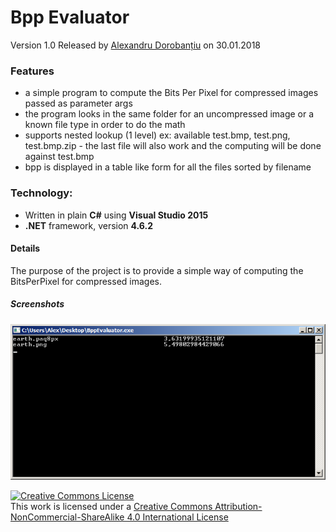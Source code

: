 Bpp Evaluator
===================================
Version 1.0 Released by [Alexandru Dorobanțiu](http://alex.dorobantiu.ro) on 30.01.2018

### Features
 - a simple program to compute the Bits Per Pixel for compressed images passed as parameter args
 - the program looks in the same folder for an uncompressed image or a known file type in order to do the math
 - supports nested lookup (1 level) ex: available test.bmp, test.png, test.bmp.zip - the last file will also work and the computing will be done against test.bmp
 - bpp is displayed in a table like form for all the files sorted by filename
 
### Technology:
 - Written in plain **C#** using **Visual Studio 2015**
 - **.NET** framework, version **4.6.2**
 
#### Details
The purpose of the project is to provide a simple way of computing the BitsPerPixel for compressed images.

##### Screenshots
![BppEvaluator Screenshot1](bppEvaluator.png)

[![Creative Commons License](https://i.creativecommons.org/l/by-nc-sa/4.0/88x31.png)][CreativeCommonsLicence]
<br />
This work is licensed under a [Creative Commons Attribution-NonCommercial-ShareAlike 4.0 International License][CreativeCommonsLicence]

[CreativeCommonsLicence]: http://creativecommons.org/licenses/by-nc-sa/4.0/
 